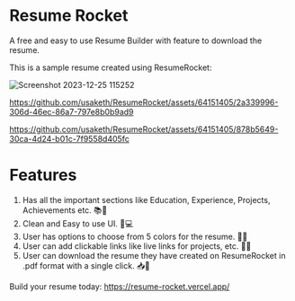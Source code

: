 # Resume Rocket
A free and easy to use Resume Builder with feature to download the resume.

This is a sample resume created using ResumeRocket:

![Screenshot 2023-12-25 115252](https://github.com/usaketh/ResumeRocket/assets/64151405/bf9e12e7-eb51-430e-b876-e03cb66a5beb)

https://github.com/usaketh/ResumeRocket/assets/64151405/2a339996-306d-46ec-86a7-797e8b0b9ad9

https://github.com/usaketh/ResumeRocket/assets/64151405/878b5649-30ca-4d24-b01c-7f9558d405fc

# Features
1. Has all the important sections like Education, Experience, Projects, Achievements etc. 📚🌟
2. Clean and Easy to use UI. 🧹💻
3. User has options to choose from 5 colors for the resume. 🌈🎨
4. User can add clickable links like live links for projects, etc. 🔗🚀
5. User can download the resume they have created on ResumeRocket in .pdf format with a single click. 📥🚀

Build your resume today: https://resume-rocket.vercel.app/





